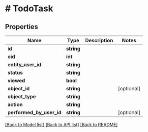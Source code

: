 # # TodoTask

## Properties

Name | Type | Description | Notes
------------ | ------------- | ------------- | -------------
**id** | **string** |  |
**oid** | **int** |  |
**entity_user_id** | **string** |  |
**status** | **string** |  |
**viewed** | **bool** |  |
**object_id** | **string** |  | [optional]
**object_type** | **string** |  |
**action** | **string** |  |
**performed_by_user_id** | **string** |  | [optional]

[[Back to Model list]](../../README.md#models) [[Back to API list]](../../README.md#endpoints) [[Back to README]](../../README.md)

